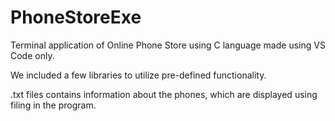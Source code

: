 # PhoneStoreExe
Terminal application of Online Phone Store using C language made using VS Code only. 

We included a few libraries to utilize pre-defined functionality.

.txt files contains information about the phones, which are displayed using filing in the program.
